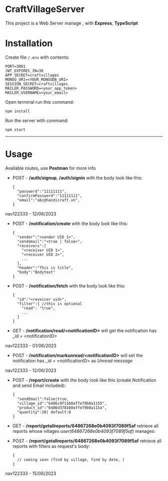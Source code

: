 # CraftVillageServer
This project is a Web Server manage , with **Express**, **TypeScript**

# Installation
Create file ```/.env``` with contents:
```
PORT=3001
JWT_EXPIRES_IN=30
APP_SECRET=craftvillages
MONGO_URI=<YOUR_MONGODB_URI>
SESSION_SECRET=craftvillages
MAILER_PASSWORD=<your_app_token>
MAILER_USERNAME=<your_email>
```

Open terminal run this command:
```
npm install
```

Run the server with command:
```
npm start
```
****

# Usage
Available routes, use **Postman** for more info
* POST - **/auth/signup**, **/auth/signin**  with the body look like this:
  ```
  {
    "password":"11111111",
    "confirmPassword":"11111111",
    "email":"abc@handicraft.vn",
  }
  ```
nav122333 - 12/06/2023
* POST - **/notification/create**  with the body look like this:
  ```
  {
    "sender":"<sender UID 1>",
    "sendemail":"<true | false>",
    "receivers":[
      "<receiver UID 1>", 
      "<receiver UID 2>",
      ...
    ],
    "header":"This is title",
    "body":"Bodytext"
  }
  ```
* POST - **/notification/fetch**  with the body look like this:
  ```
  {
    "id":"<reveicer uid>",
    "filter":{ //this is optional
      "read": "true",
      ...
    }
  }
  ```
* GET - **/notification/read/\<notificationID>** will get the notification has _id = \<notificationID>
  
nav122333 - 01/06/2023

* POST - **/notification/markunread/\<notificationID>** will set the notification has _id = \<notificationID> as _Unread message_

nav122333 - 12/06/2023

* POST - **/report/create**  with the body look like this (create Notification and send Email included):
  ```
  {
    "sendEmail":false|true,
    "village_id":"6486c9f1160affe79b0a1155",
    "product_id":"6486d378160affe79b0a115a",
    "quantity":10| default:0
  }
  ```
* GET - **/report/getallreports/64867268e0b4093f7089f5af** retrieve all reports whose villages _user(64867268e0b4093f7089f5af)_ manages:

* POST - **/report/getallreports/64867268e0b4093f7089f5af** retrieve all reports with filters as request's body:
  ```
  {
    // coming soon (find by village, find by date, )
  }
  ```
nav122333 - 15/06/2023